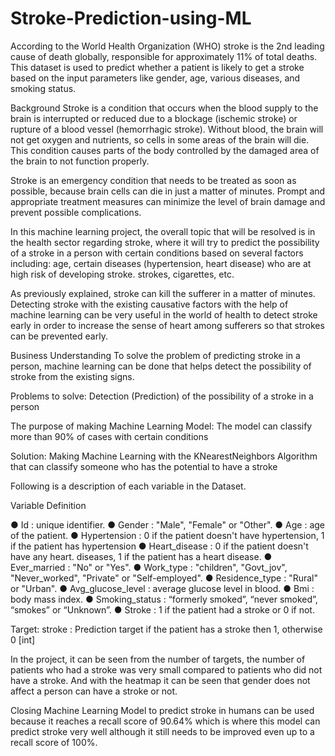 # Stroke-Prediction-using-ML

According to the World Health Organization (WHO) stroke is the 2nd
leading cause of death globally, responsible for approximately 11% of
total deaths. This dataset is used to predict whether a patient is likely
to get a stroke based on the input parameters like gender, age, various
diseases, and smoking status.

Background
Stroke is a condition that occurs when the blood supply to the brain is interrupted or reduced due to a blockage (ischemic stroke) or rupture of a blood vessel (hemorrhagic stroke). Without blood, the brain will not get oxygen and nutrients, so cells in some areas of the brain will die. This condition causes parts of the body controlled by the damaged area of the brain to not function properly.

Stroke is an emergency condition that needs to be treated as soon as possible, because brain cells can die in just a matter of minutes. Prompt and appropriate treatment measures can minimize the level of brain damage and prevent possible complications.

In this machine learning project, the overall topic that will be resolved is in the health sector regarding stroke, where it will try to predict the possibility of a stroke in a person with certain conditions based on several factors including: age, certain diseases (hypertension, heart disease) who are at high risk of developing stroke. strokes, cigarettes, etc.

As previously explained, stroke can kill the sufferer in a matter of minutes. Detecting stroke with the existing causative factors with the help of machine learning can be very useful in the world of health to detect stroke early in order to increase the sense of heart among sufferers so that strokes can be prevented early.

Business Understanding
To solve the problem of predicting stroke in a person, machine learning can be done that helps detect the possibility of stroke from the existing signs.

Problems to solve: Detection (Prediction) of the possibility of a stroke in a person

The purpose of making Machine Learning Model: The model can classify more than 90% of cases with certain conditions

Solution: Making Machine Learning with the KNearestNeighbors Algorithm that can classify someone who has the potential to have a stroke

Following is a description of each variable in the Dataset.

Variable Definition

● Id : unique identifier.
● Gender : "Male", "Female" or "Other".
● Age : age of the patient.
● Hypertension : 0 if the patient doesn't have
hypertension, 1 if the patient has hypertension
● Heart_disease : 0 if the patient doesn't have any heart.
diseases, 1 if the patient has a heart disease.
● Ever_married : "No" or "Yes".
● Work_type : "children", "Govt_jov", "Never_worked",
"Private" or "Self-employed".
● Residence_type : "Rural" or "Urban".
● Avg_glucose_level : average glucose level in blood.
● Bmi : body mass index.
● Smoking_status : “formerly smoked”, “never smoked”, “smokes” or
“Unknown”.
● Stroke : 1 if the patient had a stroke or 0 if not.

Target: stroke : Prediction target if the patient has a stroke then 1, otherwise 0 [int]

In the project, it can be seen from the number of targets, the number of patients who had a stroke was very small compared to patients who did not have a stroke. And with the heatmap it can be seen that gender does not affect a person can have a stroke or not.

Closing
Machine Learning Model to predict stroke in humans can be used because it reaches a recall score of 90.64% which is where this model can predict stroke very well although it still needs to be improved even up to a recall score of 100%.



